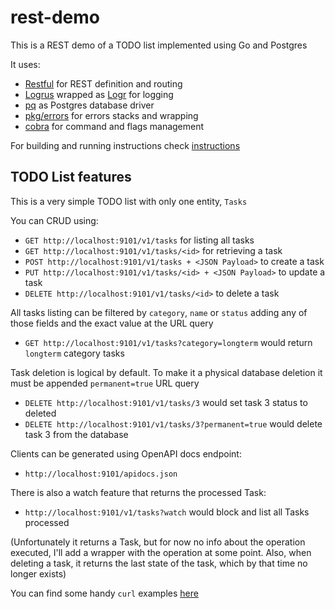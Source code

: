 # rest-demo

This is a REST demo of a TODO list implemented using Go and Postgres

It uses:

- [Restful](https://github.com/emicklei/go-restful) for REST definition and routing
- [Logrus](https://github.com/sirupsen/logrus) wrapped as [Logr](https://github.com/go-logr/logr) for logging
- [pq](github.com/lib/pq) as Postgres database driver
- [pkg/errors](github.com/pkg/errors) for errors stacks and wrapping
- [cobra](github.com/spf13/cobra) for command and flags management

For building and running instructions check [instructions](docs/build.md)

 ## TODO List features

 This is a very simple TODO list with only one entity, `Tasks`

You can CRUD using:

- `GET http://localhost:9101/v1/tasks` for listing all tasks
- `GET http://localhost:9101/v1/tasks/<id>` for retrieving a task
- `POST http://localhost:9101/v1/tasks + <JSON Payload>` to create a task
- `PUT http://localhost:9101/v1/tasks/<id> + <JSON Payload>` to update a task
- `DELETE http://localhost:9101/v1/tasks/<id>` to delete a task

All tasks listing can be filtered by `category`, `name` or `status` adding any of those fields and the exact value at the URL query

- `GET http://localhost:9101/v1/tasks?category=longterm` would return `longterm` category tasks

Task deletion is logical by default. To make it a physical database deletion it must be appended `permanent=true` URL query

- `DELETE http://localhost:9101/v1/tasks/3` would set task 3 status to deleted
- `DELETE http://localhost:9101/v1/tasks/3?permanent=true` would delete task 3 from the database

Clients can be generated using OpenAPI docs endpoint:

- `http://localhost:9101/apidocs.json`

There is also a watch feature that returns the processed Task:

- `http://localhost:9101/v1/tasks?watch` would block and list all Tasks processed

(Unfortunately it returns a Task, but for now no info about the operation executed, I'll add a wrapper with the operation at some point. Also, when deleting a task, it returns the last state of the task, which by that time no longer exists)

You can find some handy `curl` examples [here](assets/curl)